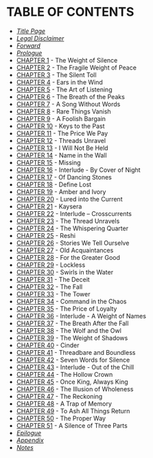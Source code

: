 # TABLE OF CONTENTS

* [*Title Page*](titlepage.md)
* [*Legal Disclaimer*](Legal_Disclaimer.md)
* [*Forward*](Forward.md)
* [*Prologue*](Prologue.md)
* [CHAPTER 1](CHAPTER_01.md) - The Weight of Silence
* [CHAPTER 2](CHAPTER_02.md) - The Fragile Weight of Peace
* [CHAPTER 3](CHAPTER_03.md) - The Silent Toll
* [CHAPTER 4](CHAPTER_04.md) - Ears in the Wind
* [CHAPTER 5](CHAPTER_05.md) - The Art of Listening
* [CHAPTER 6](CHAPTER_06.md) - The Breath of the Peaks
* [CHAPTER 7](CHAPTER_07.md) - A Song Without Words
* [CHAPTER 8](CHAPTER_08.md) - Rare Things Vanish
* [CHAPTER 9](CHAPTER_09.md) - A Foolish Bargain
* [CHAPTER 10](CHAPTER_10.md) - Keys to the Past
* [CHAPTER 11](CHAPTER_11.md) - The Price We Pay
* [CHAPTER 12](CHAPTER_12.md) - Threads Unravel
* [CHAPTER 13](CHAPTER_13.md) - I Will Not Be Held
* [CHAPTER 14](CHAPTER_14.md) - Name in the Wall
* [CHAPTER 15](CHAPTER_15.md) - Missing
* [CHAPTER 16](CHAPTER_16.md) - Interlude - By Cover of Night
* [CHAPTER 17](CHAPTER_17.md) - Of Dancing Stones
* [CHAPTER 18](CHAPTER_18.md) - Define Lost
* [CHAPTER 19](CHAPTER_19.md) - Amber and Ivory
* [CHAPTER 20](CHAPTER_20.md) - Lured into the Current
* [CHAPTER 21](CHAPTER_21.md) - Kaysera
* [CHAPTER 22](CHAPTER_22.md) - Interlude – Crosscurrents
* [CHAPTER 23](CHAPTER_23.md) - The Thread Unravels
* [CHAPTER 24](CHAPTER_24.md) - The Whispering Quarter
* [CHAPTER 25](CHAPTER_25.md) - Reshi
* [CHAPTER 26](CHAPTER_26.md) - Stories We Tell Ourselve
* [CHAPTER 27](CHAPTER_27.md) - Old Acquaintances
* [CHAPTER 28](CHAPTER_28.md) - For the Greater Good
* [CHAPTER 29](CHAPTER_29.md) - Lockless
* [CHAPTER 30](CHAPTER_30.md) - Swirls in the Water
* [CHAPTER 31](CHAPTER_31.md) - The Deceit
* [CHAPTER 32](CHAPTER_32.md) - The Fall
* [CHAPTER 33](CHAPTER_33.md) - The Tower
* [CHAPTER 34](CHAPTER_34.md) - Command in the Chaos
* [CHAPTER 35](CHAPTER_35.md) - The Price of Loyalty
* [CHAPTER 36](CHAPTER_36.md) - Interlude - A Weight of Names
* [CHAPTER 37](CHAPTER_37.md) - The Breath After the Fall
* [CHAPTER 38](CHAPTER_38.md) - The Wolf and the Owl
* [CHAPTER 39](CHAPTER_39.md) - The Weight of Shadows
* [CHAPTER 40](CHAPTER_40.md) - Cinder
* [CHAPTER 41](CHAPTER_41.md) - Threadbare and Boundless
* [CHAPTER 42](CHAPTER_42.md) - Seven Words for Silence
* [CHAPTER 43](CHAPTER_43.md) - Interlude - Out of the Chill
* [CHAPTER 44](CHAPTER_44.md) - The Hollow Crown
* [CHAPTER 45](CHAPTER_45.md) - Once King, Always King
* [CHAPTER 46](CHAPTER_46.md) - The Illusion of Wholeness
* [CHAPTER 47](CHAPTER_47.md) - The Reckoning
* [CHAPTER 48](CHAPTER_48.md) - A Trap of Memory
* [CHAPTER 49](CHAPTER_49.md) - To Ash All Things Return
* [CHAPTER 50](CHAPTER_50.md) - The Proper Way
* [CHAPTER 51](CHAPTER_51.md) - A Silence of Three Parts
* [*Epilogue*](Epilogue.md)
* [*Appendix*](Appendix.md)
* [*Notes*](Notes.md)
